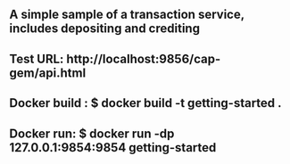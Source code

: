 A simple sample of a transaction service, includes depositing and crediting
-----------------------------------------------

Test URL: http://localhost:9856/cap-gem/api.html
-----------------------------------------------

Docker build : $ docker build -t getting-started .
-----------------------------------------------

Docker run: $ docker run -dp 127.0.0.1:9854:9854 getting-started
-----------------------------------------------